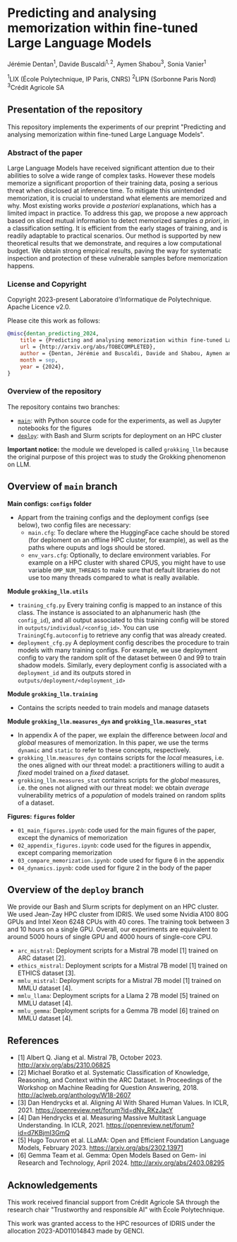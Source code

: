 # Predicting and analysing memorization within fine-tuned Large Language Models

Jérémie Dentan$^1$, Davide Buscaldi$^{1, 2}$, Aymen Shabou$^3$, Sonia Vanier$^{1}$

$^1$LIX (École Polytechnique, IP Paris, CNRS) $^2$LIPN (Sorbonne Paris Nord) $^3$Crédit Agricole SA


## Presentation of the repository

This repository implements the experiments of our preprint "Predicting and analysing memorization within fine-tuned Large Language Models".

### Abstract of the paper

Large Language Models have received significant attention due to their abilities to solve a wide range of complex tasks. However these models memorize a significant proportion of their training data, posing a serious threat when disclosed at inference time. To mitigate this unintended memorization, it is crucial to understand what elements are memorized and why. Most existing works provide *a posteriori* explanations, which has a limited impact in practice. To address this gap, we propose a new approach based on sliced mutual information to detect memorized samples *a priori*, in a classification setting. It is efficient from the early stages of training, and is readily adaptable to practical scenarios. Our method is supported by new theoretical results that we demonstrate, and requires a low computational budget. We obtain strong empirical results, paving the way for systematic inspection and protection of these vulnerable samples before memorization happens.
### License and Copyright

Copyright 2023-present Laboratoire d'Informatique de Polytechnique. Apache Licence v2.0.

Please cite this work as follows:

```bibtex
@misc{dentan_predicting_2024,
	title = {Predicting and analysing memorization within fine-tuned Large Language Models},
	url = {http://arxiv.org/abs/TOBECOMPLETED},
	author = {Dentan, Jérémie and Buscaldi, Davide and Shabou, Aymen and Vanier, Sonia},
	month = sep,
	year = {2024},
}
```

### Overview of the repository

The repository contains two branches:

- [`main`](https://github.com/orailix/predict_llm_memorization/tree/main): with Python source code for the experiments, as well as Jupyter notebooks for the figures
- [`deploy`](https://github.com/orailix/predict_llm_memorization/tree/deploy): with Bash and Slurm scripts for deployment on an HPC cluster

**Important notice:** the module we developed is called  `grokking_llm` because the original purpose of this project was to study the Grokking phenomenon on LLM.

## Overview of `main` branch

**Main configs: `configs` folder**

- Appart from the training configs and the deployment configs (see below), two config files are necessary:
  - `main.cfg`: To declare where the HuggingFace cache should be stored (for deploment on an offline HPC cluster, for example), as well as the paths where ouputs and logs should be stored.
  - `env_vars.cfg`: Optionally, to declare environment variables. For example on a HPC cluster with shared CPUS, you might have to use variable `OMP_NUM_THREADS` to make sure that default libraries do not use too many threads compared to what is really available.

**Module `grokking_llm.utils`**

- `training_cfg.py` Every training config is mapped to an instance of this class. The instance is associated to an alphanumeric hash (the `config_id`), and all output associated to this training config will be stored in `outputs/individual/<config_id>`. You can use `TrainingCfg.autoconfig` to retrieve any config that was already created.
- `deployment_cfg.py` A deployment config describes the procedure to train models with many training configs. For example, we use deployment config to vary the random split of the dataset between 0 and 99 to train shadow models. Similarly, every deployment config is associated with a `deployment_id` and its outputs stored in `outputs/deployment/<deployment_id>`

**Module `grokking_llm.training`**

- Contains the scripts needed to train models and manage datasets

**Module `grokking_llm.measures_dyn` and `grokking_llm.measures_stat`**

- In appendix A of the paper, we explain the difference between *local* and *global* measures of memorization. In this paper, we use the terms `dynamic` and `static` to refer to these concepts, respectively.
- `grokking_llm.measures_dyn` contains scripts for the *local* measures, i.e. the ones aligned with our threat model: a practitioners willing to audit a *fixed* model trained on a *fixed* dataset.
- `grokking_llm.measures_stat` contains scripts for the *global* measures, i.e. the ones not aligned with our threat model: we obtain *average* vulnerability metrics of a *population* of models trained on random splits of a dataset.

**Figures: `figures` folder**

- `01_main_figures.ipynb`: code used for the main figures of the paper, except the dynamics of memorization
- `02_appendix_figures.ipynb`: code used for the figures in appendix, except comparing memorization
- `03_compare_memorization.ipynb`: code used for figure 6 in the appendix
- `04_dynamics.ipynb`: code used for figure 2 in the body of the paper

## Overview of the `deploy` branch

We provide our Bash and Slurm scripts for deplyment on an HPC cluster. We used Jean-Zay HPC cluster from IDRIS. We used some Nvidia A100 80G GPUs and Intel Xeon 6248 CPUs with 40 cores. The training took between 3 and 10 hours on a single GPU. Overall, our experiments are equivalent to around 5000 hours of single GPU and 4000 hours of single-core CPU.

- `arc_mistral`: Deployment scripts for a Mistral 7B model [1] trained on ARC dataset [2].
- `ethics_mistral`: Deployment scripts for a Mistral 7B model [1] trained on ETHICS dataset [3].
- `mmlu_mistral`: Deployment scripts for a Mistral 7B model [1] trained on MMLU dataset [4].
- `mmlu_llama`: Deployment scripts for a Llama 2 7B model [5] trained on MMLU dataset [4].
- `mmlu_gemma`: Deployment scripts for a Gemma 7B model [6] trained on MMLU dataset [4].

## References

- [1] Albert Q. Jiang et al. Mistral 7B, October 2023. http://arxiv.org/abs/2310.06825
- [2] Michael Boratko et al.  Systematic Classification of Knowledge, Reasoning, and Context within the ARC Dataset. In Proceedings of the Workshop on Machine Reading for Question Answering, 2018. http://aclweb.org/anthology/W18-2607
- [3] Dan Hendrycks et al. Aligning AI With Shared Human Values. In ICLR, 2021. https://openreview.net/forum?id=dNy_RKzJacY
- [4] Dan Hendrycks et al. Measuring Massive Multitask Language Understanding. In ICLR, 2021. https://openreview.net/forum?id=d7KBjmI3GmQ
- [5] Hugo Touvron et al. LLaMA: Open and Efficient Foundation
Language Models, February 2023. https://arxiv.org/abs/2302.13971
- [6] Gemma Team et al. Gemma: Open Models Based on Gem-
ini Research and Technology, April 2024. http://arxiv.org/abs/2403.08295

## Acknowledgements

This work received financial support from Crédit Agricole SA through the research chair "Trustworthy and responsible AI" with École Polytechnique.

This work was granted access to the HPC resources of IDRIS under the allocation 2023-AD011014843 made by GENCI.
